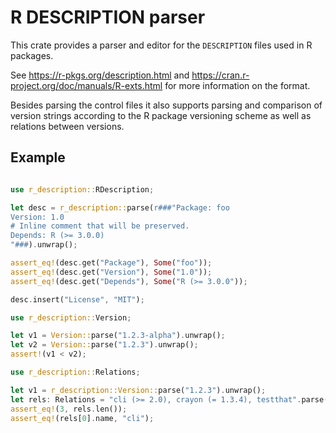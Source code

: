 # R DESCRIPTION parser

This crate provides a parser and editor for the `DESCRIPTION` files used in R
packages.

See <https://r-pkgs.org/description.html> and
<https://cran.r-project.org/doc/manuals/R-exts.html> for more information on
the format.

Besides parsing the control files it also supports parsing and comparison
of version strings according to the R package versioning scheme as well
as relations between versions.

## Example

```rust

use r_description::RDescription;

let desc = r_description::parse(r###"Package: foo
Version: 1.0
# Inline comment that will be preserved.
Depends: R (>= 3.0.0)
"###).unwrap();

assert_eq!(desc.get("Package"), Some("foo"));
assert_eq!(desc.get("Version"), Some("1.0"));
assert_eq!(desc.get("Depends"), Some("R (>= 3.0.0"));

desc.insert("License", "MIT");
```

```rust
use r_description::Version;

let v1 = Version::parse("1.2.3-alpha").unwrap();
let v2 = Version::parse("1.2.3").unwrap();
assert!(v1 < v2);

```

```rust
use r_description::Relations;

let v1 = r_description::Version::parse("1.2.3").unwrap();
let rels: Relations = "cli (>= 2.0), crayon (= 1.3.4), testthat".parse().unwrap();
assert_eq!(3, rels.len());
assert_eq!(rels[0].name, "cli");
```

